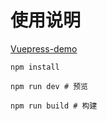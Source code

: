 # 使用说明

[Vuepress-demo](http://172.93.43.131:12000)

``` 
npm install
```

``` 
npm run dev # 预览
```

``` 
npm run build # 构建
```
